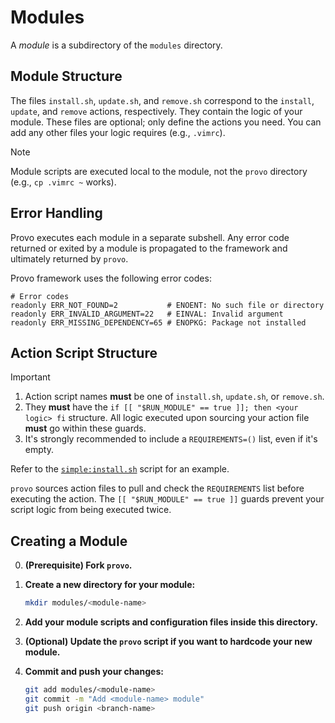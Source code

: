 # Modules

A *module* is a subdirectory of the `modules` directory.

## Module Structure

 The files `install.sh`, `update.sh`, and `remove.sh` correspond to the `install`, `update`, and `remove` actions, respectively. They contain the logic of your module. These files are optional; only define the actions you need. You can add any other files your logic requires (e.g., `.vimrc`).

> [!NOTE]
> Module scripts are executed local to the module, not the `provo` directory (e.g., `cp .vimrc ~` works).

## Error Handling

Provo executes each module in a separate subshell. Any error code returned or exited by a module is propagated to the framework and ultimately returned by `provo`.

Provo framework uses the following error codes:

```shell
# Error codes
readonly ERR_NOT_FOUND=2           # ENOENT: No such file or directory
readonly ERR_INVALID_ARGUMENT=22   # EINVAL: Invalid argument
readonly ERR_MISSING_DEPENDENCY=65 # ENOPKG: Package not installed 
```

## Action Script Structure

> [!IMPORTANT]
>
> 1. Action script names **must** be one of `install.sh`, `update.sh`, or `remove.sh`.
> 2. They **must** have the `if [[ "$RUN_MODULE" == true ]]; then <your logic> fi` structure. All logic executed upon sourcing your action file **must** go within these guards.
> 3. It's strongly recommended to include a `REQUIREMENTS=()` list, even if it's empty.

Refer to the [`simple:install.sh`](https://github.com/bryndin/provo/blob/master/modules/sample/install.sh) script for an example.

`provo` sources action files to pull and check the `REQUIREMENTS` list before executing the action. The `[[ "$RUN_MODULE" == true ]]` guards prevent your script logic from being executed twice.

## Creating a Module

0. **(Prerequisite) Fork `provo`.**

1. **Create a new directory for your module:**

    ```bash
    mkdir modules/<module-name>
    ```

2. **Add your module scripts and configuration files inside this directory.**

3. **(Optional) Update the `provo` script if you want to hardcode your new module.**

4. **Commit and push your changes:**

    ```bash
    git add modules/<module-name>
    git commit -m "Add <module-name> module"
    git push origin <branch-name>
    ```
